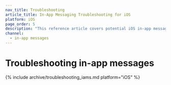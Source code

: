 ```yaml
---
nav_title: Troubleshooting
article_title: In-App Messaging Troubleshooting for iOS
platform: iOS
page_order: 5
description: "This reference article covers potential iOS in-app message troubleshooting topics."
channel:
  - in-app messages
---
```


# Troubleshooting in-app messages

{% include archive/troubleshooting_iams.md platform="iOS" %}
